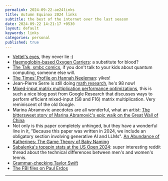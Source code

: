 ```yaml
---
permalink: 2024-09-22-ae24links
title: Autumn Equinox 2024 links
subtitle: the best of the internet over the last season
date: 2024-09-22 14:21:17 +0530
layout: default
keywords: links
categories: personal
published: true
---
```


- [Vettel's eyes](https://www.youtube.com/watch?v=zGafNnjFSa4), they never lie :)  
- [Haemoglobin-based Oxygen Carriers](https://www.science.org/content/article/ultimate-blood-substitute-us-military-betting-46-million): a substitute for blood?  
- [The Talk, smbc comics](https://www.smbc-comics.com/comic/the-talk-3), if you don't talk to your kids about quantum computing, someone else will.  
- [The Times' Profile on Hannah Neeleman](https://web.archive.org/web/20240902020418/https://www.thetimes.com/magazines/the-sunday-times-magazine/article/meet-the-queen-of-the-trad-wives-and-her-eight-children-plfr50cgk): yikes!  
- Jean-Pierre Serre is still doing [math research](https://arxiv.org/abs/2401.12738), he's 98 now!  
- [Mixed-input matrix multiplication performance optimizations](https://research.google/blog/mixed-input-matrix-multiplication-performance-optimizations/), this is such a nice blog post from Google Research that discusses ways to perform efficient mixed-input (S8 and F16) matrix multiplication. Very reminiscent of the old Google.  
- Marina Abramovic anecdotes are all wonderful, what an artist: [The bittersweet story of Marina Abramović's epic walk on the Great Wall of China](https://www.theguardian.com/travel/2020/apr/25/marina-abramovic-ulay-walk-the-great-wall-of-china)  
- Not only is this paper completely unhinged, but they have a wonderful line in it, "Because this paper was written in 2024, we include an obligatory section involving generative AI and LLMs". [An Abundance of Katherines: The Game Theory of Baby Naming](https://arxiv.org/abs/2404.00732)  
- [Sabalenka's topspin stats at the US Open 2024](https://www.reddit.com/r/tennis/comments/1fa7ztj/this_stat_is_mindboggling_to_me_what_a_weapon/): super interesting reddit thread about the technical differences between men's and women's tennis.  
- [Grammar-checking Taylor Swift](https://english.stackexchange.com/questions/625900/taylor-swift-use-of-them-in-her-text-she-fights-for-the-rights-and-causes-i)  
- [The FBI files on Paul Erdos](https://www.muckrock.com/news/archives/2015/jul/21/nothing-indicate-nothing-indicate-subject-had-any-/)

---

